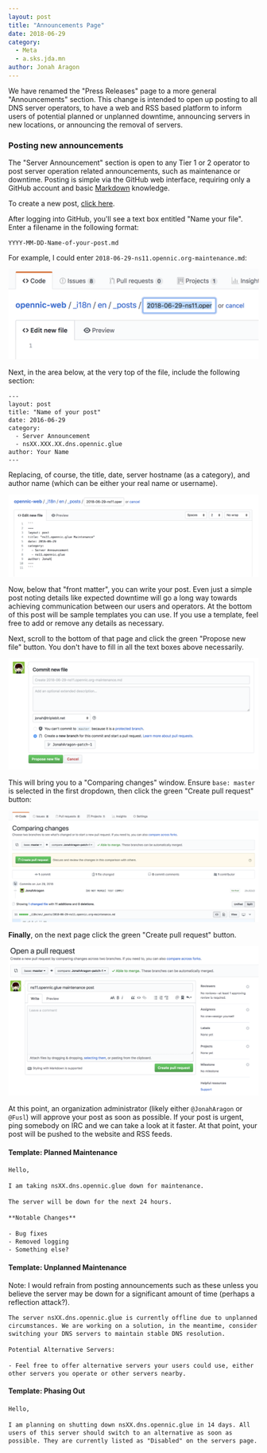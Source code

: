 ```yaml
---
layout: post
title: "Announcements Page"
date: 2018-06-29
category:
  - Meta
  - a.sks.jda.mn
author: Jonah Aragon
---
```


We have renamed the "Press Releases" page to a more general "Announcements" section. This change is intended to open up posting to all DNS server operators, to have a web and RSS based platform to inform users of potential planned or unplanned downtime, announcing servers in new locations, or announcing the removal of servers.

### Posting new announcements

The "Server Announcement" section is open to any Tier 1 or 2 operator to post server operation related announcements, such as maintenance or downtime. Posting is simple via the GitHub web interface, requiring only a GitHub account and basic [Markdown](https://guides.github.com/features/mastering-markdown/) knowledge.

To create a new post, [click here](https://github.com/opennic/opennic-web/new/master/_i18n/en/_posts).

After logging into GitHub, you'll see a text box entitled "Name your file". Enter a filename in the following format:

```
YYYY-MM-DD-Name-of-your-post.md
```

For example, I could enter `2018-06-29-ns11.opennic.org-maintenance.md`:

![](/assets/images/git-filename.png)

Next, in the area below, at the very top of the file, include the following section:

```
---
layout: post
title: "Name of your post"
date: 2016-06-29
category:
  - Server Announcement
  - nsXX.XXX.XX.dns.opennic.glue
author: Your Name
---
```

Replacing, of course, the title, date, server hostname (as a category), and author name (which can be either your real name or username).

![](/assets/images/git-frontmatter.png)

Now, below that "front matter", you can write your post. Even just a simple post noting details like expected downtime will go a long way towards achieving communication between our users and operators. At the bottom of this post will be sample templates you can use. If you use a template, feel free to add or remove any details as necessary.

Next, scroll to the bottom of that page and click the green "Propose new file" button. You don't have to fill in all the text boxes above necessarily.

![](/assets/images/git-pr.png)

This will bring you to a "Comparing changes" window. Ensure `base: master` is selected in the first dropdown, then click the green "Create pull request" button:

![](/assets/images/git-comparing-changes.png)

**Finally**, on the next page click the green "Create pull request" button.

![](/assets/images/git-pr-confirm.png)

At this point, an organization administrator (likely either `@JonahAragon` or `@Fusl`) will approve your post as soon as possible. If your post is urgent, ping somebody on IRC and we can take a look at it faster. At that point, your post will be pushed to the website and RSS feeds.

#### Template: Planned Maintenance

```
Hello,

I am taking nsXX.dns.opennic.glue down for maintenance.

The server will be down for the next 24 hours.

**Notable Changes**

- Bug fixes
- Removed logging
- Something else?
```

#### Template: Unplanned Maintenance

Note: I would refrain from posting announcements such as these unless you believe the server may be down for a significant amount of time (perhaps a reflection attack?).

```
The server nsXX.dns.opennic.glue is currently offline due to unplanned circumstances. We are working on a solution, in the meantime, consider switching your DNS servers to maintain stable DNS resolution.

Potential Alternative Servers:

- Feel free to offer alternative servers your users could use, either other servers you operate or other servers nearby.
```

#### Template: Phasing Out

```
Hello,

I am planning on shutting down nsXX.dns.opennic.glue in 14 days. All users of this server should switch to an alternative as soon as possible. They are currently listed as "Disabled" on the servers page.
```
